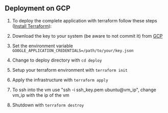 ## Deployment on GCP
1. To deploy the complete application with terraform follow these steps ([Install Terraform](https://developer.hashicorp.com/terraform/downloads?product_intent=terraform)):

2. Download the key to your system (be aware to not commit it) from [GCP](https://console.cloud.google.com/iam-admin/serviceaccounts/details/117466062831806713474/keys?project=fog-computing-391310)
3. Set the environment variable `GOOGLE_APPLICATION_CREDENTIALS=/path/to/your/key.json`
4. Change to deploy directory with `cd deploy`
5. Setup your terraform environment with `terraform init`
6. Apply the infrastructure with `terraform apply`
7. To ssh into the vm use "ssh -i ssh_key.pem ubuntu@vm_ip", change vm_ip with the ip of the vm
8. Shutdown with `terraform destroy`
